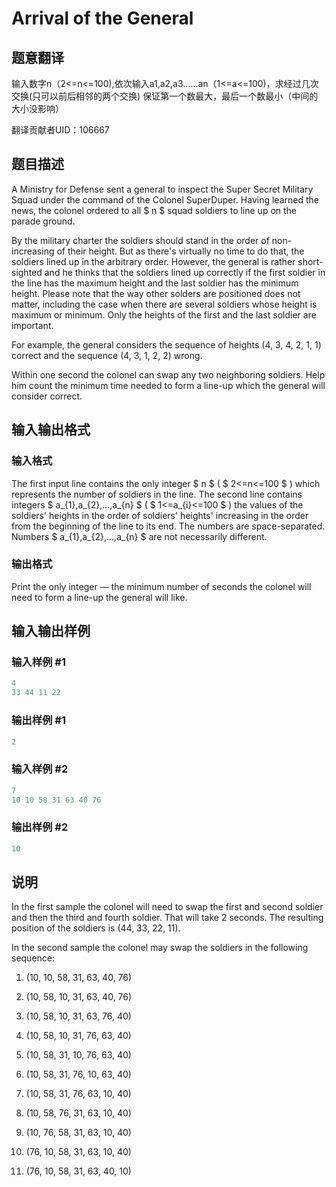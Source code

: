 # Arrival of the General

## 题意翻译

输入数字n（2<=n<=100),依次输入a1,a2,a3......an（1<=a<=100)，求经过几次交换(只可以前后相邻的两个交换) 保证第一个数最大，最后一个数最小（中间的大小没影响）

翻译贡献者UID：106667

## 题目描述

A Ministry for Defense sent a general to inspect the Super Secret Military Squad under the command of the Colonel SuperDuper. Having learned the news, the colonel ordered to all $ n $ squad soldiers to line up on the parade ground.

By the military charter the soldiers should stand in the order of non-increasing of their height. But as there's virtually no time to do that, the soldiers lined up in the arbitrary order. However, the general is rather short-sighted and he thinks that the soldiers lined up correctly if the first soldier in the line has the maximum height and the last soldier has the minimum height. Please note that the way other solders are positioned does not matter, including the case when there are several soldiers whose height is maximum or minimum. Only the heights of the first and the last soldier are important.

For example, the general considers the sequence of heights (4, 3, 4, 2, 1, 1) correct and the sequence (4, 3, 1, 2, 2) wrong.

Within one second the colonel can swap any two neighboring soldiers. Help him count the minimum time needed to form a line-up which the general will consider correct.

## 输入输出格式

### 输入格式

The first input line contains the only integer $ n $ ( $ 2<=n<=100 $ ) which represents the number of soldiers in the line. The second line contains integers $ a_{1},a_{2},...,a_{n} $ ( $ 1<=a_{i}<=100 $ ) the values of the soldiers' heights in the order of soldiers' heights' increasing in the order from the beginning of the line to its end. The numbers are space-separated. Numbers $ a_{1},a_{2},...,a_{n} $ are not necessarily different.

### 输出格式

Print the only integer — the minimum number of seconds the colonel will need to form a line-up the general will like.

## 输入输出样例

### 输入样例 #1

```cpp
4
33 44 11 22

```
### 输出样例 #1

```cpp
2

```
### 输入样例 #2

```cpp
7
10 10 58 31 63 40 76

```
### 输出样例 #2

```cpp
10

```
## 说明

In the first sample the colonel will need to swap the first and second soldier and then the third and fourth soldier. That will take 2 seconds. The resulting position of the soldiers is (44, 33, 22, 11).

In the second sample the colonel may swap the soldiers in the following sequence:

1. (10, 10, 58, 31, 63, 40, 76)

2. (10, 58, 10, 31, 63, 40, 76)

3. (10, 58, 10, 31, 63, 76, 40)

4. (10, 58, 10, 31, 76, 63, 40)

5. (10, 58, 31, 10, 76, 63, 40)

6. (10, 58, 31, 76, 10, 63, 40)

7. (10, 58, 31, 76, 63, 10, 40)

8. (10, 58, 76, 31, 63, 10, 40)

9. (10, 76, 58, 31, 63, 10, 40)

10. (76, 10, 58, 31, 63, 10, 40)

11. (76, 10, 58, 31, 63, 40, 10)


